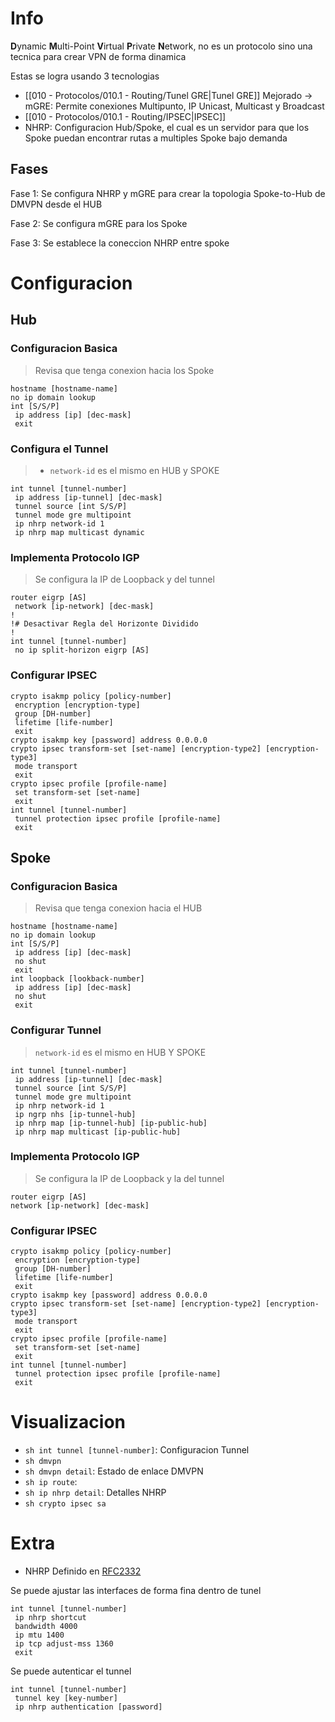 # Info
**D**ynamic **M**ulti-Point **V**irtual **P**rivate **N**etwork, no es un protocolo sino una tecnica para crear VPN de forma dinamica

Estas se logra usando 3 tecnologias
- [[010 - Protocolos/010.1 - Routing/Tunel GRE|Tunel GRE]] Mejorado -> mGRE: Permite conexiones Multipunto, IP Unicast, Multicast y Broadcast
- [[010 - Protocolos/010.1 - Routing/IPSEC|IPSEC]]
- NHRP: Configuracion Hub/Spoke, el cual es un servidor para que los Spoke puedan encontrar rutas a multiples Spoke bajo demanda

## Fases
Fase 1: Se configura NHRP y mGRE para crear la topologia Spoke-to-Hub de DMVPN desde el HUB

Fase 2: Se configura mGRE para los Spoke

Fase 3: Se establece la coneccion NHRP entre spoke

# Configuracion
## Hub
### Configuracion Basica
> Revisa que tenga conexion hacia los Spoke
```
hostname [hostname-name]
no ip domain lookup
int [S/S/P]
 ip address [ip] [dec-mask]
 exit
```

### Configura el Tunnel
> - `network-id` es el mismo en HUB y SPOKE
```
int tunnel [tunnel-number]
 ip address [ip-tunnel] [dec-mask]
 tunnel source [int S/S/P] 
 tunnel mode gre multipoint
 ip nhrp network-id 1
 ip nhrp map multicast dynamic
```

### Implementa Protocolo IGP
> Se configura la IP de Loopback y del tunnel
```
router eigrp [AS]
 network [ip-network] [dec-mask]
!
!# Desactivar Regla del Horizonte Dividido
!
int tunnel [tunnel-number]
 no ip split-horizon eigrp [AS]
```

### Configurar IPSEC
```
crypto isakmp policy [policy-number]
 encryption [encryption-type]
 group [DH-number]
 lifetime [life-number]
 exit
crypto isakmp key [password] address 0.0.0.0
crypto ipsec transform-set [set-name] [encryption-type2] [encryption-type3]
 mode transport
 exit
crypto ipsec profile [profile-name]
 set transform-set [set-name]
 exit
int tunnel [tunnel-number]
 tunnel protection ipsec profile [profile-name]
 exit
```

## Spoke
### Configuracion Basica
> Revisa que tenga conexion hacia el HUB
```
hostname [hostname-name]
no ip domain lookup
int [S/S/P]
 ip address [ip] [dec-mask]
 no shut
 exit
int loopback [lookback-number]
 ip address [ip] [dec-mask]
 no shut
 exit
```

### Configurar Tunnel
> `network-id` es el mismo en HUB Y SPOKE
```
int tunnel [tunnel-number]
 ip address [ip-tunnel] [dec-mask]
 tunnel source [int S/S/P]
 tunnel mode gre multipoint
 ip nhrp network-id 1
 ip ngrp nhs [ip-tunnel-hub]
 ip nhrp map [ip-tunnel-hub] [ip-public-hub]
 ip nhrp map multicast [ip-public-hub]
```

### Implementa Protocolo IGP
> Se configura la IP de Loopback y la del tunnel
```
router eigrp [AS]
network [ip-network] [dec-mask]
```

### Configurar IPSEC
```
crypto isakmp policy [policy-number]
 encryption [encryption-type]
 group [DH-number]
 lifetime [life-number]
 exit
crypto isakmp key [password] address 0.0.0.0
crypto ipsec transform-set [set-name] [encryption-type2] [encryption-type3]
 mode transport
 exit
crypto ipsec profile [profile-name]
 set transform-set [set-name]
 exit
int tunnel [tunnel-number]
 tunnel protection ipsec profile [profile-name]
 exit
```

# Visualizacion
- `sh int tunnel [tunnel-number]`: Configuracion Tunnel
- `sh dmvpn`
- `sh dmvpn detail`: Estado de enlace DMVPN
- `sh ip route`: 
- `sh ip nhrp detail`: Detalles NHRP
- `sh crypto ipsec sa`

# Extra
- NHRP Definido en [RFC2332](https://datatracker.ietf.org/doc/html/rfc2332)

Se puede ajustar las interfaces de forma fina dentro de tunel
```
int tunnel [tunnel-number]
 ip nhrp shortcut
 bandwidth 4000
 ip mtu 1400
 ip tcp adjust-mss 1360
 exit
```

Se puede autenticar el tunnel
```
int tunnel [tunnel-number]
 tunnel key [key-number]
 ip nhrp authentication [password]
```